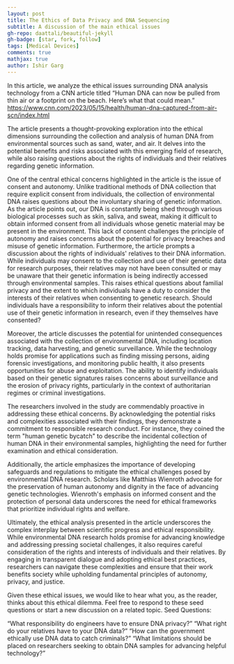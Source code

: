 ```yaml
---
layout: post
title: The Ethics of Data Privacy and DNA Sequencing
subtitle: A discussion of the main ethical issues
gh-repo: daattali/beautiful-jekyll
gh-badge: [star, fork, follow]
tags: [Medical Devices]
comments: true
mathjax: true
author: Ishir Garg
---
```


In this article, we analyze the ethical issues surrounding DNA analysis technology from a CNN article titled “Human DNA can now be pulled from thin air or a footprint on the beach. Here’s what that could mean.”
https://www.cnn.com/2023/05/15/health/human-dna-captured-from-air-scn/index.html

The article presents a thought-provoking exploration into the ethical dimensions surrounding the collection and analysis of human DNA from environmental sources such as sand, water, and air. It delves into the potential benefits and risks associated with this emerging field of research, while also raising questions about the rights of individuals and their relatives regarding genetic information.

One of the central ethical concerns highlighted in the article is the issue of consent and autonomy. Unlike traditional methods of DNA collection that require explicit consent from individuals, the collection of environmental DNA raises questions about the involuntary sharing of genetic information. As the article points out, our DNA is constantly being shed through various biological processes such as skin, saliva, and sweat, making it difficult to obtain informed consent from all individuals whose genetic material may be present in the environment. This lack of consent challenges the principle of autonomy and raises concerns about the potential for privacy breaches and misuse of genetic information.
Furthermore, the article prompts a discussion about the rights of individuals' relatives to their DNA information. While individuals may consent to the collection and use of their genetic data for research purposes, their relatives may not have been consulted or may be unaware that their genetic information is being indirectly accessed through environmental samples. This raises ethical questions about familial privacy and the extent to which individuals have a duty to consider the interests of their relatives when consenting to genetic research. Should individuals have a responsibility to inform their relatives about the potential use of their genetic information in research, even if they themselves have consented?

Moreover, the article discusses the potential for unintended consequences associated with the collection of environmental DNA, including location tracking, data harvesting, and genetic surveillance. While the technology holds promise for applications such as finding missing persons, aiding forensic investigations, and monitoring public health, it also presents opportunities for abuse and exploitation. The ability to identify individuals based on their genetic signatures raises concerns about surveillance and the erosion of privacy rights, particularly in the context of authoritarian regimes or criminal investigations.

The researchers involved in the study are commendably proactive in addressing these ethical concerns. By acknowledging the potential risks and complexities associated with their findings, they demonstrate a commitment to responsible research conduct. For instance, they coined the term "human genetic bycatch" to describe the incidental collection of human DNA in their environmental samples, highlighting the need for further examination and ethical consideration.

Additionally, the article emphasizes the importance of developing safeguards and regulations to mitigate the ethical challenges posed by environmental DNA research. Scholars like Matthias Wienroth advocate for the preservation of human autonomy and dignity in the face of advancing genetic technologies. Wienroth's emphasis on informed consent and the protection of personal data underscores the need for ethical frameworks that prioritize individual rights and welfare.

Ultimately, the ethical analysis presented in the article underscores the complex interplay between scientific progress and ethical responsibility. While environmental DNA research holds promise for advancing knowledge and addressing pressing societal challenges, it also requires careful consideration of the rights and interests of individuals and their relatives. By engaging in transparent dialogue and adopting ethical best practices, researchers can navigate these complexities and ensure that their work benefits society while upholding fundamental principles of autonomy, privacy, and justice.

Given these ethical issues, we would like to hear what you, as the reader, thinks about this ethical dilemma. Feel free to respond to these seed questions or start a new discussion on a related topic.
Seed Questions:

“What responsibility do engineers have to ensure DNA privacy?”
“What right do your relatives have to your DNA data?”
“How can the government ethically use DNA data to catch criminals?”
“What limitations should be placed on researchers seeking to obtain DNA samples for advancing helpful technology?”

